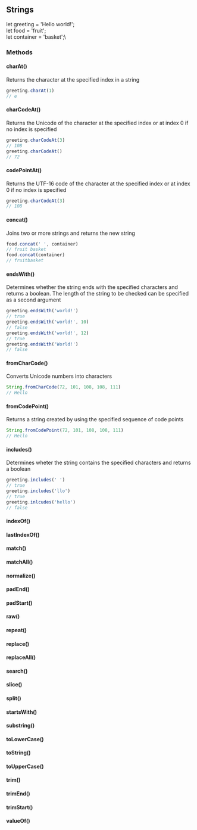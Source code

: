 ## Strings

let greeting = 'Hello world!';\
let food = 'fruit';\
let container = 'basket';\

### Methods 

#### charAt()

Returns the character at the specified index in a string 

```javascript 
greeting.charAt(1)
// e
```


#### charCodeAt()

Returns the Unicode of the character at the specified index or at index 0 if no index is specified

```javascript 
greeting.charCodeAt(3)
// 108
greeting.charCodeAt()
// 72
```


#### codePointAt()

Returns the UTF-16 code of the character at the specified index or at index 0 if no index is specified 

```javascript 
greeting.charCodeAt(3)
// 108
```

#### concat()

Joins two or more strings and returns the new string 

```javascript 
food.concat(' ', container)
// fruit basket
food.concat(container)
// fruitbasket
```


#### endsWith()

Determines whether the string ends with the specified characters and returns a boolean. The length of the string to be checked can be specified as a second argument

```javascript 
greeting.endsWith('world!')
// true
greeting.endsWith('world!', 10)
// false
greeting.endsWith('world!', 12)
// true
greeting.endsWith('World!')
// false
```


#### fromCharCode()

Converts Unicode numbers into characters

```javascript 
String.fromCharCode(72, 101, 108, 108, 111)
// Hello
```


#### fromCodePoint()

Returns a string created by using the specified sequence of code points 

```javascript 
String.fromCodePoint(72, 101, 108, 108, 111)
// Hello
```


#### includes()

Determines wheter the string contains the specified characters and returns a boolean

```javascript 
greeting.includes(' ')
// true
greeting.includes('llo')
// true
greeting.inlcudes('hello')
// false
```


#### indexOf()


#### lastIndexOf()


#### match()


#### matchAll()


#### normalize()


#### padEnd()


#### padStart()


#### raw()


#### repeat()


#### replace()


#### replaceAll()


#### search() 


#### slice()


#### split()


#### startsWith()


#### substring()


#### toLowerCase()


#### toString()


#### toUpperCase()


#### trim()


#### trimEnd()


#### trimStart()


#### valueOf()
